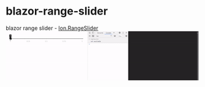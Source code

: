 # blazor-range-slider
blazor range slider - <a href="http://ionden.com/a/plugins/ion.rangeSlider/index.html">Ion.RangeSlider</a>
<br/>
![Alt Text](https://github.com/taherfattahi/blazor-range-slider/blob/main/example.gif)


